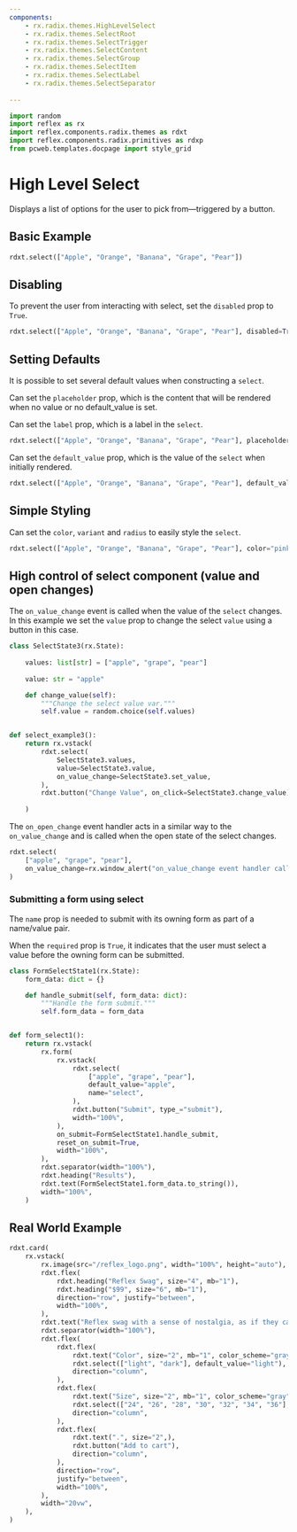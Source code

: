 ```yaml
---
components:
    - rx.radix.themes.HighLevelSelect
    - rx.radix.themes.SelectRoot
    - rx.radix.themes.SelectTrigger
    - rx.radix.themes.SelectContent
    - rx.radix.themes.SelectGroup
    - rx.radix.themes.SelectItem
    - rx.radix.themes.SelectLabel
    - rx.radix.themes.SelectSeparator
    
---
```



```python exec
import random
import reflex as rx
import reflex.components.radix.themes as rdxt
import reflex.components.radix.primitives as rdxp
from pcweb.templates.docpage import style_grid
```

# High Level Select

Displays a list of options for the user to pick from—triggered by a button.

## Basic Example

```python demo
rdxt.select(["Apple", "Orange", "Banana", "Grape", "Pear"])
```




## Disabling

To prevent the user from interacting with select, set the `disabled` prop to `True`.

```python demo
rdxt.select(["Apple", "Orange", "Banana", "Grape", "Pear"], disabled=True)
```


## Setting Defaults 


It is possible to set several default values when constructing a `select`. 

Can set the `placeholder` prop, which is the content that will be rendered when no value or no default_value is set.

Can set the `label` prop, which is a label in the `select`.


```python demo
rdxt.select(["Apple", "Orange", "Banana", "Grape", "Pear"], placeholder="Selection of Fruits", label="Fruits")
```

Can set the `default_value` prop, which is the value of the `select` when initially rendered.


```python demo
rdxt.select(["Apple", "Orange", "Banana", "Grape", "Pear"], default_value="Orange")
```



## Simple Styling

Can set the `color`, `variant` and `radius` to easily style the `select`.


```python demo
rdxt.select(["Apple", "Orange", "Banana", "Grape", "Pear"], color="pink", variant="soft", radius="full", width="100%")
```




## High control of select component (value and open changes)


The `on_value_change` event is called when the value of the `select` changes. In this example we set the `value` prop to change the select `value` using a button in this case. 

```python demo exec
class SelectState3(rx.State):
    
    values: list[str] = ["apple", "grape", "pear"]
    
    value: str = "apple"

    def change_value(self):
        """Change the select value var."""
        self.value = random.choice(self.values)


def select_example3():
    return rx.vstack(
        rdxt.select(
            SelectState3.values,
            value=SelectState3.value,
            on_value_change=SelectState3.set_value,
        ),
        rdxt.button("Change Value", on_click=SelectState3.change_value),
        
    )
```


The `on_open_change` event handler acts in a similar way to the `on_value_change` and is called when the open state of the select changes.

```python demo
rdxt.select(
    ["apple", "grape", "pear"],
    on_value_change=rx.window_alert("on_value_change event handler called"),
)

```
 



### Submitting a form using select

The `name` prop is needed to submit with its owning form as part of a name/value pair.

When the `required` prop is `True`, it indicates that the user must select a value before the owning form can be submitted.


```python demo exec
class FormSelectState1(rx.State):
    form_data: dict = {}

    def handle_submit(self, form_data: dict):
        """Handle the form submit."""
        self.form_data = form_data


def form_select1():
    return rx.vstack(
        rx.form(
            rx.vstack(
                rdxt.select(
                    ["apple", "grape", "pear"],
                    default_value="apple",
                    name="select",
                ),
                rdxt.button("Submit", type_="submit"),
                width="100%",
            ),
            on_submit=FormSelectState1.handle_submit,
            reset_on_submit=True,
            width="100%",
        ),
        rdxt.separator(width="100%"),
        rdxt.heading("Results"),
        rdxt.text(FormSelectState1.form_data.to_string()),
        width="100%",
    )
```





## Real World Example


```python demo
rdxt.card(
    rx.vstack(
        rx.image(src="/reflex_logo.png", width="100%", height="auto"),
        rdxt.flex(
            rdxt.heading("Reflex Swag", size="4", mb="1"),
            rdxt.heading("$99", size="6", mb="1"),
            direction="row", justify="between",
            width="100%",
        ),
        rdxt.text("Reflex swag with a sense of nostalgia, as if they carry whispered tales of past adventures", size="2", mb="1"),
        rdxt.separator(width="100%"),
        rdxt.flex(
            rdxt.flex(
                rdxt.text("Color", size="2", mb="1", color_scheme="gray"),
                rdxt.select(["light", "dark"], default_value="light"),
                direction="column",
            ),
            rdxt.flex(
                rdxt.text("Size", size="2", mb="1", color_scheme="gray"),
                rdxt.select(["24", "26", "28", "30", "32", "34", "36"], default_value="30"),
                direction="column",
            ),
            rdxt.flex(
                rdxt.text(".", size="2",),
                rdxt.button("Add to cart"),
                direction="column",
            ),
            direction="row",
            justify="between",
            width="100%",
        ),
        width="20vw",
    ),
)
```
